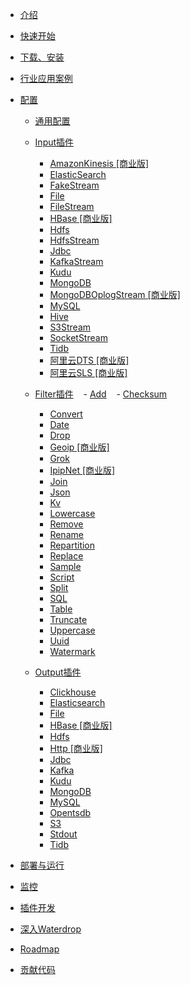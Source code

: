 - [介绍](/zh-cn/README)

- [快速开始](/zh-cn/quick-start)

- [下载、安装](/zh-cn/installation)

- [行业应用案例](/zh-cn/case_study/base)

- [配置](/zh-cn/configuration/base)
  - [通用配置](/zh-cn/configuration/base)
  - [Input插件](/zh-cn/configuration/input-plugin)
    - [AmazonKinesis [商业版]](/zh-cn/configuration/input-plugins/AmazonKinesisStream)
    - [ElasticSearch](/zh-cn/configuration/input-plugins/Elasticsearch)
    - [FakeStream](/zh-cn/configuration/input-plugins/FakeStream)
    - [File](/zh-cn/configuration/input-plugins/File)
    - [FileStream](/zh-cn/configuration/input-plugins/FileStream)
    - [HBase [商业版]](/zh-cn/configuration/input-plugins/HBase)
    - [Hdfs](/zh-cn/configuration/input-plugins/Hdfs)
    - [HdfsStream](/zh-cn/configuration/input-plugins/HdfsStream)
    - [Jdbc](/zh-cn/configuration/input-plugins/Jdbc)
    - [KafkaStream](/zh-cn/configuration/input-plugins/KafkaStream)
    - [Kudu](/zh-cn/configuration/input-plugins/Kudu)
    - [MongoDB](/zh-cn/configuration/input-plugins/MongoDB)
    - [MongoDBOplogStream [商业版]](/zh-cn/configuration/input-plugins/MongoDBOplogStream)
    - [MySQL](/zh-cn/configuration/input-plugins/MySQL)
    - [Hive](/zh-cn/configuration/input-plugins/Hive)
    - [S3Stream](/zh-cn/configuration/input-plugins/S3Stream)
    - [SocketStream](/zh-cn/configuration/input-plugins/SocketStream)
    - [Tidb](/zh-cn/configuration/input-plugins/Tidb)
    - [阿里云DTS [商业版]](/zh-cn/configuration/input-plugins/AliyunDtsStream)
    - [阿里云SLS [商业版]](/zh-cn/configuration/input-plugins/AliyunSlsStream)
    
  - [Filter插件](/zh-cn/configuration/filter-plugin)
    - [Add](/zh-cn/configuration/filter-plugins/Add)
    - [Checksum](/zh-cn/configuration/filter-plugins/Checksum)
    - [Convert](/zh-cn/configuration/filter-plugins/Convert)
    - [Date](/zh-cn/configuration/filter-plugins/Date)
    - [Drop](/zh-cn/configuration/filter-plugins/Drop)
    - [Geoip [商业版]](/zh-cn/configuration/filter-plugins/Geoip)
    - [Grok](/zh-cn/configuration/filter-plugins/Grok)
    - [IpipNet [商业版]](/zh-cn/configuration/filter-plugins/IpipNet)
    - [Join](/zh-cn/configuration/filter-plugins/Join)
    - [Json](/zh-cn/configuration/filter-plugins/Json)
    - [Kv](/zh-cn/configuration/filter-plugins/Kv)
    - [Lowercase](/zh-cn/configuration/filter-plugins/Lowercase)
    - [Remove](/zh-cn/configuration/filter-plugins/Remove)
    - [Rename](/zh-cn/configuration/filter-plugins/Rename)
    - [Repartition](/zh-cn/configuration/filter-plugins/Repartition)
    - [Replace](/zh-cn/configuration/filter-plugins/Replace)
    - [Sample](/zh-cn/configuration/filter-plugins/Sample)
    - [Script](/zh-cn/configuration/filter-plugins/Script)
    - [Split](/zh-cn/configuration/filter-plugins/Split)
    - [SQL](/zh-cn/configuration/filter-plugins/Sql)
    - [Table](/zh-cn/configuration/filter-plugins/Table)
    - [Truncate](/zh-cn/configuration/filter-plugins/Truncate)
    - [Uppercase](/zh-cn/configuration/filter-plugins/Uppercase)
    - [Uuid](/zh-cn/configuration/filter-plugins/Uuid)
    - [Watermark](/zh-cn/configuration/filter-plugins/Watermark)

  - [Output插件](/zh-cn/configuration/output-plugin)
    - [Clickhouse](/zh-cn/configuration/output-plugins/Clickhouse)
    - [Elasticsearch](/zh-cn/configuration/output-plugins/Elasticsearch)
    - [File](/zh-cn/configuration/output-plugins/File)
    - [HBase [商业版]](/zh-cn/configuration/output-plugins/HBase)
    - [Hdfs](/zh-cn/configuration/output-plugins/Hdfs)
    - [Http [商业版]](/zh-cn/configuration/output-plugins/Http)
    - [Jdbc](/zh-cn/configuration/output-plugins/Jdbc)
    - [Kafka](/zh-cn/configuration/output-plugins/Kafka)
    - [Kudu](/zh-cn/configuration/output-plugins/Kudu)
    - [MongoDB](/zh-cn/configuration/output-plugins/MongoDB)
    - [MySQL](/zh-cn/configuration/output-plugins/MySQL)
    - [Opentsdb](/zh-cn/configuration/output-plugins/Opentsdb)
    - [S3](/zh-cn/configuration/output-plugins/S3)
    - [Stdout](/zh-cn/configuration/output-plugins/Stdout)
    - [Tidb](/zh-cn/configuration/output-plugins/Tidb)

- [部署与运行](/zh-cn/deployment)

- [监控](/zh-cn/monitoring)

- [插件开发](/zh-cn/developing-plugin)

- [深入Waterdrop](/zh-cn/internal)

- [Roadmap](/zh-cn/roadmap)

- [贡献代码](/zh-cn/contribution.md)
